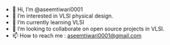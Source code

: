 - 👋 Hi, I’m @aseemtiwari0001
- 👀 I’m interested in VLSI physical design.
- 🌱 I’m currently learning VLSI 
- 💞️ I’m looking to collaborate on open source projects in VLSI.
- 📫 How to reach me : aseemtiwari0001@gmail.com

<!---
aseemtiwari0001/aseemtiwari0001 is a ✨ special ✨ repository because its `README.md` (this file) appears on your GitHub profile.
You can click the Preview link to take a look at your changes.
--->
